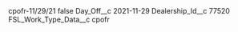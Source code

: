 <?xml version="1.0" encoding="UTF-8"?>
<CustomMetadata xmlns="http://soap.sforce.com/2006/04/metadata" xmlns:xsi="http://www.w3.org/2001/XMLSchema-instance" xmlns:xsd="http://www.w3.org/2001/XMLSchema">
    <label>cpofr-11/29/21</label>
    <protected>false</protected>
    <values>
        <field>Day_Off__c</field>
        <value xsi:type="xsd:date">2021-11-29</value>
    </values>
    <values>
        <field>Dealership_Id__c</field>
        <value xsi:type="xsd:string">77520</value>
    </values>
    <values>
        <field>FSL_Work_Type_Data__c</field>
        <value xsi:type="xsd:string">cpofr</value>
    </values>
</CustomMetadata>
